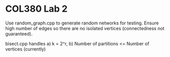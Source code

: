 # COL380 Lab 2

Use random_graph.cpp to generate random networks for testing. Ensure high number of edges so there are no isolated vertices (connectedness not guaranteed).

bisect.cpp handles a) k = 2^r, b) Number of partitions <= Number of vertices (currently)
